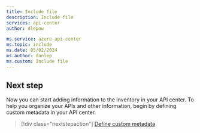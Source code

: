 ```yaml
---
title: Include file
description: Include file
services: api-center
author: dlepow

ms.service: azure-api-center
ms.topic: include
ms.date: 05/02/2024
ms.author: danlep
ms.custom: Include file
---
```


## Next step

Now you can start adding information to the inventory in your API center. To help you organize your APIs and other information, begin by defining custom metadata in your API center.

> [!div class="nextstepaction"]
> [Define custom metadata](../add-metadata-properties.md)
